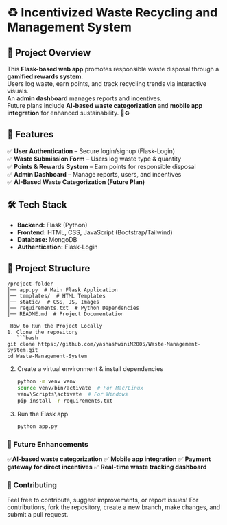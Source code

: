 ﻿# ♻️ Incentivized Waste Recycling and Management System

## 📌 **Project Overview**
This **Flask-based web app** promotes responsible waste disposal through a **gamified rewards system**.  
Users log waste, earn points, and track recycling trends via interactive visuals.  
An **admin dashboard** manages reports and incentives.  
Future plans include **AI-based waste categorization** and **mobile app integration** for enhanced sustainability. 🚀♻️  

## 🚀 Features
✅ **User Authentication** – Secure login/signup (Flask-Login)  
✅ **Waste Submission Form** – Users log waste type & quantity  
✅ **Points & Rewards System** – Earn points for responsible disposal   
✅ **Admin Dashboard** – Manage reports, users, and incentives  
✅ **AI-Based Waste Categorization (Future Plan)**  

## 🛠️ Tech Stack
- **Backend:** Flask (Python)
- **Frontend:** HTML, CSS, JavaScript (Bootstrap/Tailwind)
- **Database:** MongoDB
- **Authentication:** Flask-Login

## 💒 Project Structure
```
/project-folder
│── app.py  # Main Flask Application
│── templates/  # HTML Templates
│── static/  # CSS, JS, Images
│── requirements.txt  # Python Dependencies
│── README.md  # Project Documentation

 How to Run the Project Locally
1. Clone the repository  
   ```bash
git clone https://github.com/yashashwiniM2005/Waste-Management-System.git
cd Waste-Management-System

   ```
2. Create a virtual environment & install dependencies  
   ```bash
   python -m venv venv
   source venv/bin/activate  # For Mac/Linux
   venv\Scripts\activate  # For Windows
   pip install -r requirements.txt
   ```
3. Run the Flask app  
   ```bash
   python app.py
   ```

### 🔮 Future Enhancements
✅**AI-based waste categorization**
✅ **Mobile app integration**
✅ **Payment gateway for direct incentives**
✅ **Real-time waste tracking dashboard**

### 🤝 Contributing
Feel free to contribute, suggest improvements, or report issues!
For contributions, fork the repository, create a new branch, make changes, and submit a pull request.

